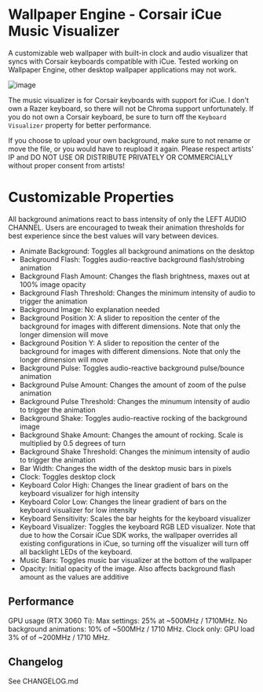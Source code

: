 # Wallpaper Engine - Corsair iCue Music Visualizer
A customizable web wallpaper with built-in clock and audio visualizer that syncs with Corsair keyboards compatible with iCue.
Tested working on Wallpaper Engine, other desktop wallpaper applications may not work.

![image](https://user-images.githubusercontent.com/47440214/205839276-3957ff81-e0fa-46b6-b6c5-2649a84cf47e.png)

The music visualizer is for Corsair keyboards with support for iCue. I don't own a Razer keyboard, so there will not be Chroma support unfortunately. If you do not own a Corsair keyboard, be sure to turn off the `Keyboard Visualizer` property for better performance.

If you choose to upload your own background, make sure to not rename or move the file, or you would have to reupload it again.
Please respect artists' IP and DO NOT USE OR DISTRIBUTE PRIVATELY OR COMMERCIALLY without proper consent from artists!

# Customizable Properties
All background animations react to bass intensity of only the LEFT AUDIO CHANNEL.
Users are encouraged to tweak their animation thresholds for best experience since the best values will vary between devices.

- Animate Background: Toggles all background animations on the desktop
- Background Flash: Toggles audio-reactive background flash/strobing animation
- Background Flash Amount: Changes the flash brightness, maxes out at 100% image opacity
- Background Flash Threshold: Changes the minimum intensity of audio to trigger the animation
- Background Image: No explanation needed
- Background Position X: A slider to reposition the center of the background for images with different dimensions. Note that only the longer dimension will move
- Background Position Y: A slider to reposition the center of the background for images with different dimensions. Note that only the longer dimension will move
- Background Pulse: Toggles audio-reactive background pulse/bounce animation
- Background Pulse Amount: Changes the amount of zoom of the pulse animation
- Background Pulse Threshold: Changes the minumum intensity of audio to trigger the animation
- Background Shake: Toggles audio-reactive rocking of the background image
- Background Shake Amount: Changes the amount of rocking. Scale is multiplied by 0.5 degrees of turn
- Background Shake Threshold: Changes the minimum intensity of audio to trigger the animation
- Bar Width: Changes the width of the desktop music bars in pixels
- Clock: Toggles desktop clock
- Keyboard Color High: Changes the linear gradient of bars on the keyboard visualizer for high intensity
- Keyboard Color Low: Changes the linear gradient of bars on the keyboard visualizer for low intensity
- Keyboard Sensitivity: Scales the bar heights for the keyboard visualizer 
- Keyboard Visualizer: Toggles the keyboard RGB LED visualizer. Note that due to how the Corsair iCue SDK works, the wallpaper overrides all existing configurations in iCue, so turning off the visualizer will turn off all backlight LEDs of the keyboard.
- Music Bars: Toggles music bar visualizer at the bottom of the wallpaper
- Opacity: Initial opacity of the image. Also affects background flash amount as the values are additive

## Performance
GPU usage (RTX 3060 Ti):
Max settings: 25% at ~500MHz / 1710MHz.
No background animations: 10% of ~500MHz / 1710 MHz.
Clock only: GPU load 3% of of ~200MHz / 1710 MHz.

## Changelog
See CHANGELOG.md
